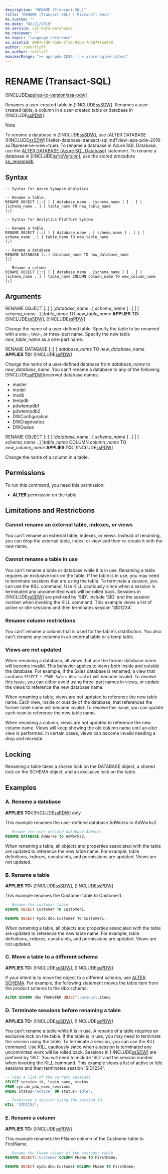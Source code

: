 ```yaml
---
description: "RENAME (Transact-SQL)"
title: "RENAME (Transact-SQL) | Microsoft Docs"
ms.custom: ""
ms.date: "02/21/2019"
ms.service: sql-data-warehouse
ms.reviewer: ""
ms.topic: "language-reference"
ms.assetid: 0907cfd9-33a6-4fa6-91da-7d6679fee878
author: ronortloff
ms.author: rortloff
monikerRange: ">= aps-pdw-2016 || = azure-sqldw-latest"
---
```

# RENAME (Transact-SQL)
[!INCLUDE[applies-to-version/asa-pdw](../../includes/applies-to-version/asa-pdw.md)]

Renames a user-created table in [!INCLUDE[ssSDW](../../includes/sssdw-md.md)]. Renames a user-created table, a column in a user-created table or database in [!INCLUDE[ssPDW](../../includes/sspdw-md.md)].

> [!NOTE]
> To rename a database in [!INCLUDE[ssSDW](../../includes/sssdw-md.md)], use [ALTER DATABASE ([!INCLUDE[ssSDW](../../includes/sssdwfull-md.md)])](alter-database-transact-sql.md?view=aps-pdw-2016-au7&preserve-view=true). To rename a database in Azure SQL Database, use the [ALTER DATABASE (Azure SQL Database)](alter-database-transact-sql.md?view=azuresqldb-mi-current&preserve-view=true) statement. To rename a database in [!INCLUDE[ssNoVersion](../../includes/ssnoversion-md.md)], use the stored procedure [sp_renamedb](../../relational-databases/system-stored-procedures/sp-renamedb-transact-sql.md).

## Syntax

```syntaxsql
-- Syntax for Azure Synapse Analytics

-- Rename a table.
RENAME OBJECT [::] [ [ database_name . [schema_name ] ] . ] | [schema_name . ] ] table_name TO new_table_name
[;]

```

```syntaxsql
-- Syntax for Analytics Platform System

-- Rename a table
RENAME OBJECT [::] [ [ database_name . [ schema_name ] . ] | [ schema_name . ] ] table_name TO new_table_name
[;]

-- Rename a database
RENAME DATABASE [::] database_name TO new_database_name
[;]

-- Rename a column 
RENAME OBJECT [::] [ [ database_name . [schema_name ] ] . ] | [schema_name . ] ] table_name COLUMN column_name TO new_column_name [;]
```

## Arguments

RENAME OBJECT [::] [ [*database_name* . [ *schema_name* ] . ] | [ *schema_name* . ] ]*table_name* TO *new_table_name*
**APPLIES TO:**[!INCLUDE[ssSDW](../../includes/sssdw-md.md)], [!INCLUDE[ssPDW](../../includes/sspdw-md.md)]

Change the name of a user-defined table. Specify the table to be renamed with a one-, two-, or three-part name. Specify the new table *new_table_name* as a one-part name.

RENAME DATABASE [::] [ *database_name* TO *new_database_name*
**APPLIES TO:** [!INCLUDE[ssPDW](../../includes/sspdw-md.md)]

Change the name of a user-defined database from *database_name* to *new_database_name*. You can't rename a database to any of the following [!INCLUDE[ssPDW](../../includes/sspdw-md.md)]reserved database names:

- master
- model
- msdb
- tempdb
- pdwtempdb1
- pdwtempdb2
- DWConfiguration
- DWDiagnostics
- DWQueue


RENAME OBJECT [::] [ [*database_name* . [ *schema_name* ] . ] | [ *schema_name* . ] ]*table_name* COLUMN *column_name* TO *new_column_name*
**APPLIES TO:** [!INCLUDE[ssPDW](../../includes/sspdw-md.md)]

Change the name of a column in a table. 

## Permissions

To run this command, you need this permission:

- **ALTER** permission on the table

## Limitations and Restrictions

### Cannot rename an external table, indexes, or views

You can't rename an external table, indexes, or views. Instead of renaming, you can drop the external table, index, or view and then re-create it with the new name.

### Cannot rename a table in use

You can't rename a table or database while it is in use. Renaming a table requires an exclusive lock on the table. If the table is in use, you may need to terminate sessions that are using the table. To terminate a session, you can use the KILL command. Use KILL cautiously since when a session is terminated any uncommitted work will be rolled back. Sessions in [!INCLUDE[ssSDW](../../includes/sssdwfull-md.md)] are prefixed by 'SID'. Include 'SID' and the session number when invoking the KILL command. This example views a list of active or idle sessions and then terminates session 'SID1234'.

### Rename column restrictions

You can't rename a column that is used for the table's distribution. You also can't rename any columns in an external table or a temp table. 

### Views are not updated

When renaming a database, all views that use the former database name will become invalid. This behavior applies to views both inside and outside the database. For example, if the Sales database is renamed, a view that contains `SELECT * FROM Sales.dbo.table1` will become invalid. To resolve this issue, you can either avoid using three-part names in views, or update the views to reference the new database name.

When renaming a table, views are not updated to reference the new table name. Each view, inside or outside of the database, that references the former table name will become invalid. To resolve this issue, you can update each view to reference the new table name.

When renaming a column, views are not updated to reference the new column name. Views will keep showing the old column name until an alter view is performed. In certain cases, views can become invalid needing a drop and recreate.

## Locking

Renaming a table takes a shared lock on the DATABASE object, a shared lock on the SCHEMA object, and an exclusive lock on the table.

## Examples

### A. Rename a database

**APPLIES TO:**[!INCLUDE[ssPDW](../../includes/sspdw-md.md)] only

This example renames the user-defined database AdWorks to AdWorks2.

```sql
-- Rename the user defined database AdWorks
RENAME DATABASE AdWorks to AdWorks2;

```

 When renaming a table, all objects and properties associated with the table are updated to reference the new table name. For example, table definitions, indexes, constraints, and permissions are updated. Views are not updated.

### B. Rename a table

**APPLIES TO:** [!INCLUDE[ssSDW](../../includes/sssdw-md.md)], [!INCLUDE[ssPDW](../../includes/sspdw-md.md)]

This example renames the Customer table to Customer1.

```sql
-- Rename the customer table
RENAME OBJECT Customer TO Customer1;

RENAME OBJECT mydb.dbo.Customer TO Customer1;
```

When renaming a table, all objects and properties associated with the table are updated to reference the new table name. For example, table definitions, indexes, constraints, and permissions are updated. Views are not updated.

### C. Move a table to a different schema

**APPLIES TO:** [!INCLUDE[ssSDW](../../includes/sssdw-md.md)], [!INCLUDE[ssPDW](../../includes/sspdw-md.md)]

If your intent is to move the object to a different schema, use [ALTER SCHEMA](../../t-sql/statements/alter-schema-transact-sql.md). For example, the following statement moves the table item from the product schema to the dbo schema.

```sql
ALTER SCHEMA dbo TRANSFER OBJECT::product.item;
```

### D. Terminate sessions before renaming a table

**APPLIES TO:** [!INCLUDE[ssSDW](../../includes/sssdw-md.md)], [!INCLUDE[ssPDW](../../includes/sspdw-md.md)]

You can't rename a table while it is in use. A rename of a table requires an exclusive lock on the table. If the table is in use, you may need to terminate the session using the table. To terminate a session, you can use the KILL command. Use KILL cautiously since when a session is terminated any uncommitted work will be rolled back. Sessions in [!INCLUDE[ssSDW](../../includes/sssdwfull-md.md)] are prefixed by 'SID'. You will need to include 'SID' and the session number when invoking the KILL command. This example views a list of active or idle sessions and then terminates session 'SID1234'.

```sql
-- View a list of the current sessions
SELECT session_id, login_name, status
FROM sys.dm_pdw_exec_sessions
WHERE status='Active' OR status='Idle';

-- Terminate a session using the session_id.
KILL 'SID1234';
```

### E. Rename a column 

**APPLIES TO:** [!INCLUDE[ssPDW](../../includes/sspdw-md.md)]

This example renames the FName column of the Customer table to FirstName.

```sql
-- Rename the Fname column of the customer table
RENAME OBJECT::Customer COLUMN FName TO FirstName;

RENAME OBJECT mydb.dbo.Customer COLUMN FName TO FirstName;
```

